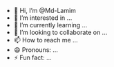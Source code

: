 - 👋 Hi, I’m @Md-Lamim
- 👀 I’m interested in ...
- 🌱 I’m currently learning ...
- 💞️ I’m looking to collaborate on ...
- 📫 How to reach me ...
- 😄 Pronouns: ...
- ⚡ Fun fact: ...

<!---
Md-Lamim/Md-Lamim is a ✨ special ✨ repository because its `README.md` (this file) appears on your GitHub profile.
You can click the Preview link to take a look at your changes.
--->
